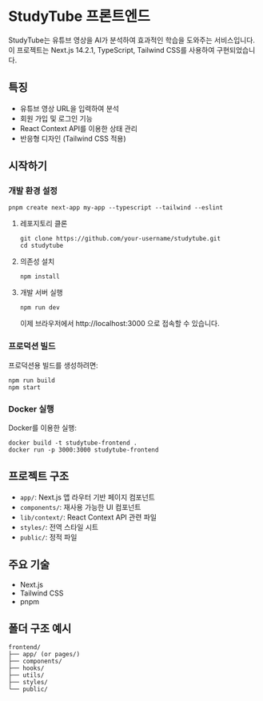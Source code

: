 # StudyTube 프론트엔드

StudyTube는 유튜브 영상을 AI가 분석하여 효과적인 학습을 도와주는 서비스입니다.
이 프로젝트는 Next.js 14.2.1, TypeScript, Tailwind CSS를 사용하여 구현되었습니다.

## 특징

- 유튜브 영상 URL을 입력하여 분석
- 회원 가입 및 로그인 기능
- React Context API를 이용한 상태 관리
- 반응형 디자인 (Tailwind CSS 적용)

## 시작하기

### 개발 환경 설정

```
pnpm create next-app my-app --typescript --tailwind --eslint
```



1. 레포지토리 클론
   ```
   git clone https://github.com/your-username/studytube.git
   cd studytube
   ```

2. 의존성 설치
   ```
   npm install
   ```

3. 개발 서버 실행
   ```
   npm run dev
   ```
   이제 브라우저에서 http://localhost:3000 으로 접속할 수 있습니다.

### 프로덕션 빌드

프로덕션용 빌드를 생성하려면:

```
npm run build
npm start
```

### Docker 실행

Docker를 이용한 실행:

```
docker build -t studytube-frontend .
docker run -p 3000:3000 studytube-frontend
```

## 프로젝트 구조

- `app/`: Next.js 앱 라우터 기반 페이지 컴포넌트
- `components/`: 재사용 가능한 UI 컴포넌트
- `lib/context/`: React Context API 관련 파일
- `styles/`: 전역 스타일 시트
- `public/`: 정적 파일

## 주요 기술
- Next.js
- Tailwind CSS
- pnpm

## 폴더 구조 예시
```
frontend/
├── app/ (or pages/)
├── components/
├── hooks/
├── utils/
├── styles/
└── public/
``` 